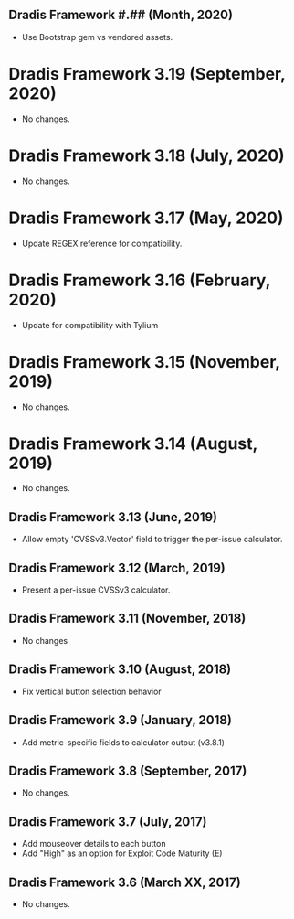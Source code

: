## Dradis Framework #.## (Month, 2020) ##

*   Use Bootstrap gem vs vendored assets.

# Dradis Framework 3.19 (September, 2020) ##

*  No changes.


# Dradis Framework 3.18 (July, 2020) ##

*  No changes.


# Dradis Framework 3.17 (May, 2020) ##

*  Update REGEX reference for compatibility.


# Dradis Framework 3.16 (February, 2020) ##

*  Update for compatibility with Tylium


# Dradis Framework 3.15 (November, 2019) ##

*  No changes.


# Dradis Framework 3.14 (August, 2019) ##

*  No changes.


## Dradis Framework 3.13 (June, 2019) ##

*  Allow empty 'CVSSv3.Vector' field to trigger the per-issue calculator.


## Dradis Framework 3.12 (March, 2019) ##

*  Present a per-issue CVSSv3 calculator.


## Dradis Framework 3.11 (November, 2018) ##

* No changes


## Dradis Framework 3.10 (August, 2018) ##

* Fix vertical button selection behavior


## Dradis Framework 3.9 (January, 2018) ##

* Add metric-specific fields to calculator output (v3.8.1)


## Dradis Framework 3.8 (September, 2017) ##

* No changes.


## Dradis Framework 3.7 (July, 2017) ##

* Add mouseover details to each button
* Add "High" as an option for Exploit Code Maturity (E)


## Dradis Framework 3.6 (March XX, 2017) ##

*   No changes.
